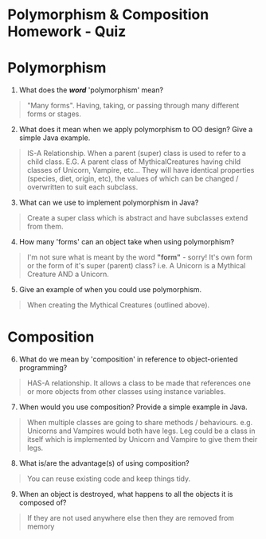 # Polymorphism & Composition Homework - Quiz

# Polymorphism

1. What does the ___word___ 'polymorphism' mean?
> "Many forms". Having, taking, or passing through many different forms or stages.

2. What does it mean when we apply polymorphism to OO design? Give a simple Java example.
> IS-A Relationship. When a parent (super) class is used to refer to a child class. E.G. A parent class of MythicalCreatures having child classes of Unicorn, Vampire, etc... They will have identical properties (species, diet, origin, etc), the values of which can be changed / overwritten to suit each subclass.

3. What can we use to implement polymorphism in Java?
> Create a super class which is abstract and have subclasses extend from them.

4. How many 'forms' can an object take when using polymorphism?
> I'm not sure what is meant by the word **"form"** - sorry! It's own form or the form of it's super (parent) class? i.e. A Unicorn is a Mythical Creature AND a Unicorn. 

5. Give an example of when you could use polymorphism.
> When creating the Mythical Creatures (outlined above).



# Composition

6. What do we mean by 'composition' in reference to object-oriented programming?
> HAS-A relationship. It allows a class to be made that references one or more objects from other classes using instance variables.


7. When would you use composition? Provide a simple example in Java.
> When multiple classes are going to share methods / behaviours. 
> e.g. Unicorns and Vampires would both have legs. Leg could be a class in itself which is implemented by Unicorn and Vampire to give them their legs. 

8. What is/are the advantage(s) of using composition? 
> You can reuse existing code and keep things tidy.

9. When an object is destroyed, what happens to all the objects it is composed of?
> If they are not used anywhere else then they are removed from memory